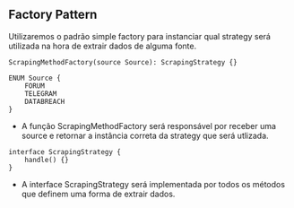 ## Factory Pattern

Utilizaremos o padrão simple factory para instanciar qual strategy será utilizada na hora de extrair dados de alguma fonte.

```
ScrapingMethodFactory(source Source): ScrapingStrategy {}
```
```
ENUM Source {
    FORUM
    TELEGRAM
    DATABREACH
}
```
- A função ScrapingMethodFactory será responsável por receber uma source e retornar a instância correta da strategy que será utlizada.
```
interface ScrapingStrategy {
    handle() {}
}
```
- A interface ScrapingStrategy será implementada por todos os métodos que definem uma forma de extrair dados.
